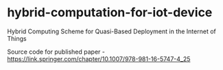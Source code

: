 # hybrid-computation-for-iot-device

Hybrid Computing Scheme for Quasi-Based Deployment in the Internet of Things

Source code for published paper - https://link.springer.com/chapter/10.1007/978-981-16-5747-4_25
